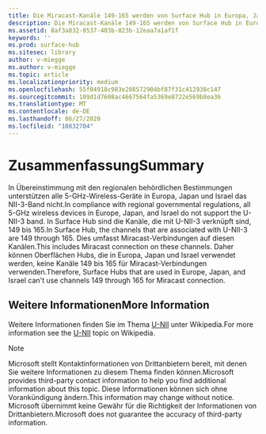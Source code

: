 ```yaml
---
title: Die Miracast-Kanäle 149-165 werden von Surface Hub in Europa, Japan und Israel nicht unterstützt
description: Die Miracast-Kanäle 149-165 werden von Surface Hub in Europa, Japan und Israel nicht unterstützt
ms.assetid: 8af3a832-0537-403b-823b-12eaa7a1af1f
keywords: ''
ms.prod: surface-hub
ms.sitesec: library
author: v-miegge
ms.author: v-miegge
ms.topic: article
ms.localizationpriority: medium
ms.openlocfilehash: 55f04918c983e208572904bf87f31c412938c147
ms.sourcegitcommit: 109d1d7608ac4667564fa5369e8722e569b8ea36
ms.translationtype: MT
ms.contentlocale: de-DE
ms.lasthandoff: 06/27/2020
ms.locfileid: "10832704"
---
```

# <span data-ttu-id="6dfab-103">Zusammenfassung</span><span class="sxs-lookup"><span data-stu-id="6dfab-103">Summary</span></span>

<span data-ttu-id="6dfab-104">In Übereinstimmung mit den regionalen behördlichen Bestimmungen unterstützen alle 5-GHz-Wireless-Geräte in Europa, Japan und Israel das NII-3-Band nicht.</span><span class="sxs-lookup"><span data-stu-id="6dfab-104">In compliance with regional governmental regulations, all 5-GHz wireless devices in Europe, Japan, and Israel do not support the U-NII-3 band.</span></span> <span data-ttu-id="6dfab-105">In Surface Hub sind die Kanäle, die mit U-NII-3 verknüpft sind, 149 bis 165.</span><span class="sxs-lookup"><span data-stu-id="6dfab-105">In Surface Hub, the channels that are associated with U-NII-3 are 149 through 165.</span></span> <span data-ttu-id="6dfab-106">Dies umfasst Miracast-Verbindungen auf diesen Kanälen.</span><span class="sxs-lookup"><span data-stu-id="6dfab-106">This includes Miracast connection on these channels.</span></span> <span data-ttu-id="6dfab-107">Daher können Oberflächen Hubs, die in Europa, Japan und Israel verwendet werden, keine Kanäle 149 bis 165 für Miracast-Verbindungen verwenden.</span><span class="sxs-lookup"><span data-stu-id="6dfab-107">Therefore, Surface Hubs that are used in Europe, Japan, and Israel can't use channels 149 through 165 for Miracast connection.</span></span>

## <span data-ttu-id="6dfab-108">Weitere Informationen</span><span class="sxs-lookup"><span data-stu-id="6dfab-108">More Information</span></span>

<span data-ttu-id="6dfab-109">Weitere Informationen finden Sie im Thema [U-NII](https://en.wikipedia.org/wiki/U-NII) unter Wikipedia.</span><span class="sxs-lookup"><span data-stu-id="6dfab-109">For more information see the [U-NII](https://en.wikipedia.org/wiki/U-NII) topic on Wikipedia.</span></span>

> [!NOTE]
> <span data-ttu-id="6dfab-110">Microsoft stellt Kontaktinformationen von Drittanbietern bereit, mit denen Sie weitere Informationen zu diesem Thema finden können.</span><span class="sxs-lookup"><span data-stu-id="6dfab-110">Microsoft provides third-party contact information to help you find additional information about this topic.</span></span> <span data-ttu-id="6dfab-111">Diese Informationen können sich ohne Vorankündigung ändern.</span><span class="sxs-lookup"><span data-stu-id="6dfab-111">This information may change without notice.</span></span> <span data-ttu-id="6dfab-112">Microsoft übernimmt keine Gewähr für die Richtigkeit der Informationen von Drittanbietern.</span><span class="sxs-lookup"><span data-stu-id="6dfab-112">Microsoft does not guarantee the accuracy of third-party information.</span></span> 
